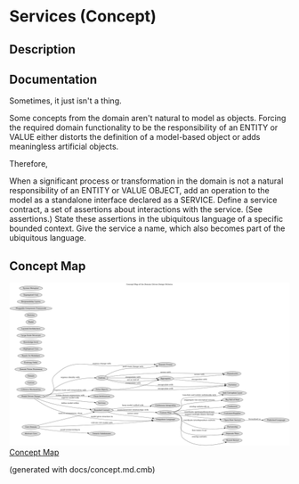 # Services (Concept)
## Description

## Documentation
Sometimes, it just isn't a thing.

Some concepts from the domain aren't natural to model as objects. Forcing the
required domain functionality to be the responsibility of an ENTITY or VALUE
either distorts the definition of a model-based object or adds meaningless
artificial objects.

Therefore,

When a significant process or transformation in the domain is not a natural
responsibility of an ENTITY or VALUE OBJECT, add an operation to the model
as a standalone interface declared as a SERVICE. Define a service contract, a
set of assertions about interactions with the service. (See assertions.) State
these assertions in the ubiquitous language of a specific bounded context.
Give the service a name, which also becomes part of the ubiquitous language.

## Concept Map
![Concept Map of the Domain Driven Design Patterns](../ddd/concept-view.png)
[Concept Map](../ddd/concept-view.md)


(generated with docs/concept.md.cmb)
